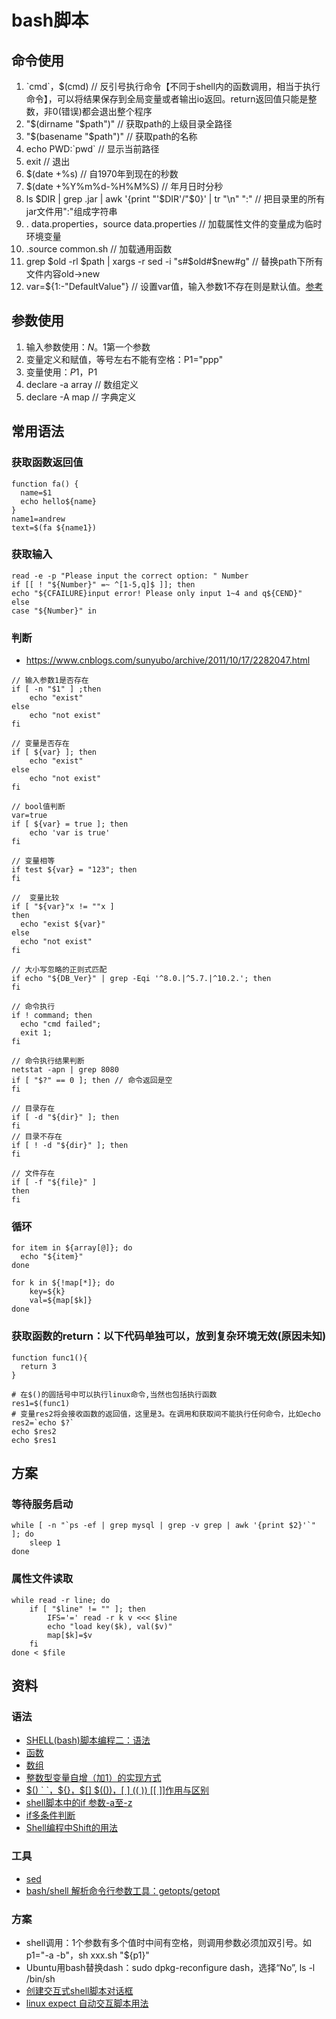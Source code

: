 # bash脚本

## 命令使用
1. \`cmd`，$(cmd) // 反引号执行命令【不同于shell内的函数调用，相当于执行命令】，可以将结果保存到全局变量或者输出io返回。return返回值只能是整数，非0(错误)都会退出整个程序
1. "$(dirname "$path")" // 获取path的上级目录全路径
1. "$(basename "$path")" // 获取path的名称
1. echo PWD:\`pwd` // 显示当前路径
1. exit // 退出
1. $(date +%s) // 自1970年到现在的秒数
1. $(date +%Y%m%d-%H%M%S) // 年月日时分秒
1. ls $DIR | grep .jar | awk '{print "'$DIR'/"$0}' | tr "\n" ":" // 把目录里的所有jar文件用":"组成字符串
1. . data.properties，source data.properties // 加载属性文件的变量成为临时环境变量
1. .source common.sh // 加载通用函数
1. grep $old -rl $path | xargs -r sed -i "s#$old#$new#g" // 替换path下所有文件内容old->new
1. var=${1:-"DefaultValue"}
 // 设置var值，输入参数1不存在则是默认值。[参考](http://www.mojidong.com/linux/2012/09/08/shell-set-default-value/)

## 参数使用
1. 输入参数使用：$N。$1第一个参数
1. 变量定义和赋值，等号左右不能有空格：P1="ppp"
1. 变量使用：${P1}，$P1
1. declare -a array // 数组定义
1. declare -A map // 字典定义

## 常用语法
### 获取函数返回值
```
function fa() {
  name=$1
  echo hello${name}
}
name1=andrew
text=$(fa ${name1})
```

### 获取输入
```
read -e -p "Please input the correct option: " Number
if [[ ! "${Number}" =~ ^[1-5,q]$ ]]; then
echo "${CFAILURE}input error! Please only input 1~4 and q${CEND}"
else
case "${Number}" in
```

### 判断
* https://www.cnblogs.com/sunyubo/archive/2011/10/17/2282047.html

```
// 输入参数1是否存在
if [ -n "$1" ] ;then
    echo "exist"
else
    echo "not exist"
fi

// 变量是否存在
if [ ${var} ]; then
    echo "exist"
else
    echo "not exist"
fi

// bool值判断
var=true
if [ ${var} = true ]; then
    echo 'var is true'
fi

// 变量相等
if test ${var} = "123"; then
fi

//  变量比较
if [ "${var}"x != ""x ]
then
  echo "exist ${var}"
else
  echo "not exist"
fi

// 大小写忽略的正则式匹配
if echo "${DB_Ver}" | grep -Eqi '^8.0.|^5.7.|^10.2.'; then
fi

// 命令执行
if ! command; then
  echo "cmd failed";
  exit 1;
fi

// 命令执行结果判断
netstat -apn | grep 8080
if [ "$?" == 0 ]; then // 命令返回是空
fi

// 目录存在
if [ -d "${dir}" ]; then
fi
// 目录不存在
if [ ! -d "${dir}" ]; then
fi

// 文件存在
if [ -f "${file}" ]
then
fi
```

### 循环
```
for item in ${array[@]}; do
  echo "${item}"
done

for k in ${!map[*]}; do
    key=${k}
    val=${map[$k]}
done
```

### 获取函数的return：以下代码单独可以，放到复杂环境无效(原因未知)
```
function func1(){
  return 3
}

# 在$()的圆括号中可以执行linux命令,当然也包括执行函数
res1=$(func1)
# 变量res2将会接收函数的返回值，这里是3。在调用和获取间不能执行任何命令，比如echo
res2=`echo $?`
echo $res2
echo $res1
```

## 方案
### 等待服务启动
```
while [ -n "`ps -ef | grep mysql | grep -v grep | awk '{print $2}'`" ]; do
    sleep 1
done
```

### 属性文件读取
```
while read -r line; do
    if [ "$line" != "" ]; then
        IFS='=' read -r k v <<< $line
        echo "load key($k), val($v)"
        map[$k]=$v
    fi
done < $file
```

## 资料
### 语法
* [SHELL(bash)脚本编程二：语法](https://segmentfault.com/a/1190000008080537)
* [函数](https://www.runoob.com/linux/linux-shell-func.html)
* [数组](https://blog.csdn.net/ysdaniel/article/details/7909824)
* [整数型变量自增（加1）的实现方式](https://blog.csdn.net/yumushui/article/details/53469845)
* [$() ` `，${}，$[] $(())，[ ] (( )) [[ ]]作用与区别](https://blog.csdn.net/x1269778817/article/details/46535729)
* [shell脚本中的if 参数-a至-z](https://blog.csdn.net/shenhuxi_yu/article/details/53047012)
* [if多条件判断](https://www.cnblogs.com/jjzd/p/6397495.html)
* [Shell编程中Shift的用法](https://www.cnblogs.com/image-eye/archive/2011/08/20/2147153.html)

### 工具
* [sed](http://jalan.space/2017/01/22/2017-01-22-shell-sed-replace-text/)
* [bash/shell 解析命令行参数工具：getopts/getopt](https://my.oschina.net/leejun2005/blog/202376)

### 方案
* shell调用：1个参数有多个值时中间有空格，则调用参数必须加双引号。如p1="-a -b"，sh xxx.sh "${p1}"
* Ubuntu用bash替换dash：sudo dpkg-reconfigure dash，选择“No”, ls -l /bin/sh
* [创建交互式shell脚本对话框](https://www.linuxprobe.com/create-interactive-shell-script.html)
* [linux expect 自动交互脚本用法](https://yq.aliyun.com/articles/701512)
